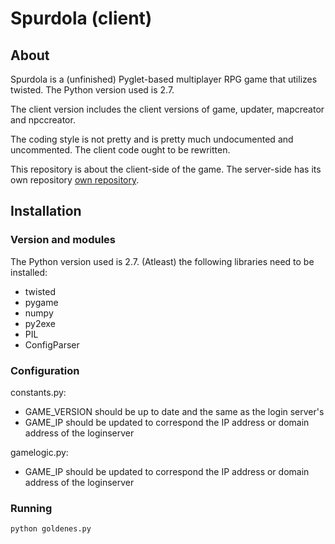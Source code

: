# Spurdola (client)

## About
Spurdola is a (unfinished) Pyglet-based multiplayer RPG game that utilizes twisted. The Python version used is 2.7. 

The client version includes the client versions of game, updater, mapcreator and npccreator.

The coding style is not pretty and is pretty much undocumented and uncommented. The client code ought to be rewritten. 

This repository is about the client-side of the game. The server-side has its own repository [own repository](https://github.com/sakkee/Spurdola-servers).

## Installation
### Version and modules
The Python version used is 2.7. (Atleast) the following libraries need to be installed:
- twisted
- pygame
- numpy
- py2exe
- PIL
- ConfigParser

### Configuration
constants.py:
- GAME_VERSION should be up to date and the same as the login server's
- GAME_IP should be updated to correspond the IP address or domain address of the loginserver

gamelogic.py:
- GAME_IP should be updated to correspond the IP address or domain address of the loginserver

### Running
```
python goldenes.py
```
